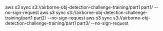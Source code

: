
aws s3 sync s3://airborne-obj-detection-challenge-training/part1 part1/ --no-sign-request
aws s3 sync s3://airborne-obj-detection-challenge-training/part1 part2/ --no-sign-request
aws s3 sync s3://airborne-obj-detection-challenge-training/part1 part3/ --no-sign-request
